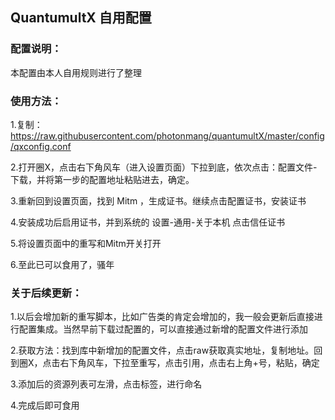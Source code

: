 ## QuantumultX  自用配置

### 配置说明：

  本配置由本人自用规则进行了整理<br>

### 使用方法：

  1.复制：https://raw.githubusercontent.com/photonmang/quantumultX/master/config/qxconfig.conf<br>

  2.打开圈X，点击右下角风车（进入设置页面）下拉到底，依次点击：配置文件-下载，并将第一步的配置地址粘贴进去，确定。<br>

  3.重新回到设置页面，找到 Mitm ，生成证书。继续点击配置证书，安装证书<br>

  4.安装成功后启用证书，并到系统的 设置-通用-关于本机 点击信任证书<br>

  5.将设置页面中的重写和Mitm开关打开<br>

  6.至此已可以食用了，骚年<br>

### 关于后续更新：
  1.以后会增加新的重写脚本，比如广告类的肯定会增加的，我一般会更新后直接进行配置集成。当然早前下载过配置的，可以直接通过新增的配置文件进行添加<br>
  
  2.获取方法：找到库中新增加的配置文件，点击raw获取真实地址，复制地址。回到圈X，点击右下角风车，下拉至重写，点击引用，点击右上角+号，粘贴，确定<br>
  
  3.添加后的资源列表可左滑，点击标签，进行命名<br>
  
  4.完成后即可食用<br>


